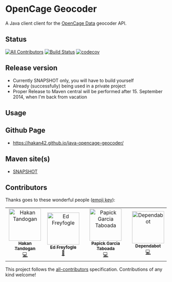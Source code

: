 # OpenCage Geocoder

A Java client client for the [OpenCage Data](https://opencagedata.com)
geocoder API.

## Status
[![All Contributors](https://img.shields.io/badge/all_contributors-4-orange.svg?style=flat-square)](#contributors)
[![Build Status](https://travis-ci.org/hakan42/java-opencage-geocoder.svg?branch=master)](https://travis-ci.org/hakan42/java-opencage-geocoder)
[![codecov](https://codecov.io/gh/hakan42/java-opencage-geocoder/branch/master/graph/badge.svg)](https://codecov.io/gh/hakan42/java-opencage-geocoder)

## Release version

* Currently SNAPSHOT only, you will have to build yourself
* Already (successfully) being used in a private project
* Proper Release to Maven central will be performed after 15. September 2014, when I'm back from vacation


## Usage


## Github Page
* https://hakan42.github.io/java-opencage-geocoder/

## Maven site(s)
* [SNAPSHOT](http://hakan42.github.io/java-opencage-geocoder/site/0.1.0-SNAPSHOT/)

## Contributors

Thanks goes to these wonderful people ([emoji key](https://allcontributors.org/docs/en/emoji-key)):

<!-- ALL-CONTRIBUTORS-LIST:START - Do not remove or modify this section -->
<!-- prettier-ignore -->
<table><tr><td align="center"><a href="https://blog.gurkensalat.com/"><img src="https://avatars2.githubusercontent.com/u/352641?v=4" width="100px;" alt="Hakan Tandogan"/><br /><sub><b>Hakan Tandogan</b></sub></a><br /><a href="https://github.com/hakan42/java-opencage-geocoder/commits?author=hakan42" title="Code">💻</a></td><td align="center"><a href="https://freyfogle.com"><img src="https://avatars1.githubusercontent.com/u/351074?v=4" width="100px;" alt="Ed Freyfogle"/><br /><sub><b>Ed Freyfogle</b></sub></a><br /><a href="https://github.com/hakan42/java-opencage-geocoder/commits?author=freyfogle" title="Documentation">📖</a></td><td align="center"><a href="http://pgt.de"><img src="https://avatars2.githubusercontent.com/u/1474196?v=4" width="100px;" alt="Papick Garcia Taboada"/><br /><sub><b>Papick Garcia Taboada</b></sub></a><br /><a href="https://github.com/hakan42/java-opencage-geocoder/commits?author=pgtaboada" title="Code">💻</a></td><td align="center"><a href="https://dependabot.com"><img src="https://avatars1.githubusercontent.com/u/27347476?v=4" width="100px;" alt="Dependabot"/><br /><sub><b>Dependabot</b></sub></a><br /><a href="https://github.com/hakan42/java-opencage-geocoder/commits?author=dependabot" title="Code">💻</a></td></tr></table>

<!-- ALL-CONTRIBUTORS-LIST:END -->

This project follows the [all-contributors](https://github.com/all-contributors/all-contributors) specification. Contributions of any kind welcome!